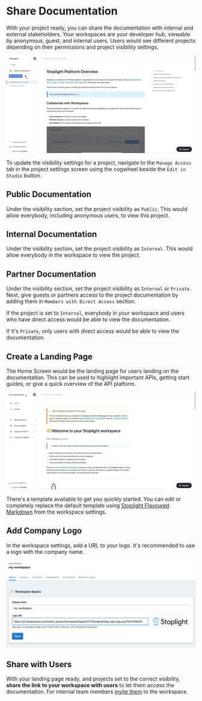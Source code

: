 # Share Documentation

With your project ready, you can share the documentation with internal and external stakeholders. Your workspaces are your developer hub, viewable by anonymous, guest, and internal users. Users would see different projects depending on their permissions and project visibility settings. 

![update-visibility](../../assets/images/manage-access.gif)

To update the visibility settings for a project, navigate to the `Manage Access` tab in the project settings screen using the cogwheel beside the `Edit in Studio` button.

## Public Documentation

Under the visibility section, set the project visibility as `Public`. This would allow everybody, including anonymous users, to view this project. 

## Internal Documentation

Under the visibility section, set the project visibility as `Internal`. This would allow everybody in the workspace to view the project. 

## Partner Documentation

Under the visibility section, set the project visibility as `Internal` or `Private`. Next, give guests or partners access to the project documentation by adding them in `Members with Direct Access` section. 

If the project is set to `Internal`, everybody in your workspace and users who have direct access would be able to view the documentation. 

If it's `Private`, only users with direct access would be able to view the documentation. 

## Create a Landing Page

The Home Screen would be the landing page for users landing on the documentation. This can be used to highlight important APIs, getting start guides, or give a quick overview of the API platform. 

![landing-page-content](../../assets/images/landing-page.gif)

There's a template available to get you quickly started. You can edit or completely replace the default template using [Stoplight Flavoured Markdown](https://stoplight.io/p/docs/gh/stoplightio/studio/docs/Documentation/03a-stoplight-flavored-markdown.md) from the workspace settings.

## Add Company Logo

In the workspace settings, add a URL to your logo. It's recommended to use a logo with the company name. 

![change-logo](../../assets/images/change-logo.png)

## Share with Users

With your landing page ready, and projects set to the correct visibility, **share the link to your workspace with users** to let them access the documentation. For internal team members [invite them](../2.-workspaces/d.inviting-your-team.md) to the workspace. 